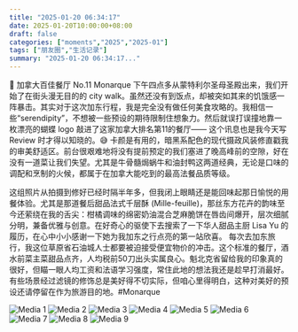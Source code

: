 ```yaml
---
title: "2025-01-20 06:34:17"
date: 2025-01-20T10:00:00+08:00
draft: false
categories: ["moments","2025","2025-01"]
tags: ["朋友圈","生活记录"]
summary: "2025-01-20 06:34:17..."
---
```


🦋 加拿大百佳餐厅 No.11 Monarque
​
​下午四点多从蒙特利尔圣母圣殿出来，我们开始了在街头漫无目的的 city walk。虽然还没有到饭点，却被突如其来的饥饿感一阵暴击。其实对于这次加东行程，我是完全没有做任何美食攻略的。我相信一些“serendipity”，不想被一些预设的期待限制住想象力。
​
​然后就误打误撞地靠一枚漂亮的蝴蝶 logo 敲进了这家加拿大排名第11的餐厅—— 这个讯息也是我今天写 Review 时才得以知晓的。😅 卡颜是有用的，暗黑系配色的现代摄政风装修直戳我的审美舒适区。前台很艰难地将没有提前预定的我们塞进了晚高峰前的空隙，好在没有一道菜让我们失望。尤其是牛骨髓焗蜗牛和油封鸭这两道经典，无论是口味的调配和烹制的火候，都属于在加拿大能吃到的最高法餐品质等级。

这组照片从拍摄到修好已经时隔半年多，但我闭上眼睛还是能回味起那日愉悦的用餐体验。尤其是那道餐后甜品法式千层酥 (Mille-feuille)，那丝东方花卉的韵味至今还萦绕在我的舌尖：柑橘调味的绵密奶油混合芝麻脆饼在唇齿间爆开，层次细腻分明，兼备优雅与创意。在好奇心的驱使下去搜索了一下华人甜品主厨 Lisa Yu 的履历，在心中小小感谢一下她为我加东之行点亮的第一站欣喜。
​
​每次去加东旅行，我这位草原省石油城人士都要被迫接受便宜物价的冲击。这个标准的餐厅，酒水前菜主菜甜品点齐，人均税前50刀出头实属良心。魁北克省留给我的印象真的很好，但瞄一眼人均工资和法语学习强度，常住此地的想法我还是趁早打消最好。有些场景经过滤镜的修饰总是美好得不切实际，但咱心里得明白，这种对美好的预设还请停留在作为旅游目的地。
​
​#Monarque

![Media 1](/Moments/photos/2025-01-20/202501200634170.jpg)
![Media 2](/Moments/photos/2025-01-20/202501200634171.jpg)
![Media 3](/Moments/photos/2025-01-20/202501200634172.jpg)
![Media 4](/Moments/photos/2025-01-20/202501200634173.jpg)
![Media 5](/Moments/photos/2025-01-20/202501200634174.jpg)
![Media 6](/Moments/photos/2025-01-20/202501200634175.jpg)
![Media 7](/Moments/photos/2025-01-20/202501200634176.jpg)
![Media 8](/Moments/photos/2025-01-20/202501200634177.jpg)
![Media 9](/Moments/photos/2025-01-20/202501200634178.jpg)

